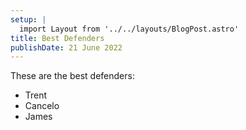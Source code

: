 ```yaml
---
setup: | 
  import Layout from '../../layouts/BlogPost.astro'
title: Best Defenders
publishDate: 21 June 2022
---
```

These are the best defenders:


- Trent
- Cancelo
- James
